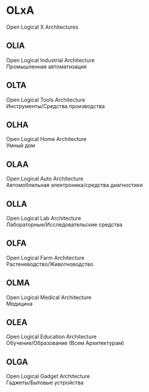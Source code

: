 # OLxA
Open Logical X Architectures

## OLIA
Open Logical Industrial Architecture  
Промышленная автоматизация

## OLTA
Open Logical Tools Architecture  
Инструменты/Средства производства

## OLHA
Open Logical Home Architecture  
Умный дом

## OLAA
Open Logical Auto Architecture  
Автомоблильная электроника/средства диагностики

## OLLA
Open Logical Lab Architecture  
Лабораторные/Исследовательские средства

## OLFA
Open Logical Farm Architecture  
Растеневодство/Животноводство

## OLMA
Open Logical Medical Architecture  
Медицина

## OLEA
Open Logical Education Architecture  
Обучение/Образование (Всем Архитектурам)

## OLGA
Open Logical Gadget Architecture  
Гаджеты/Бытовые устройства
